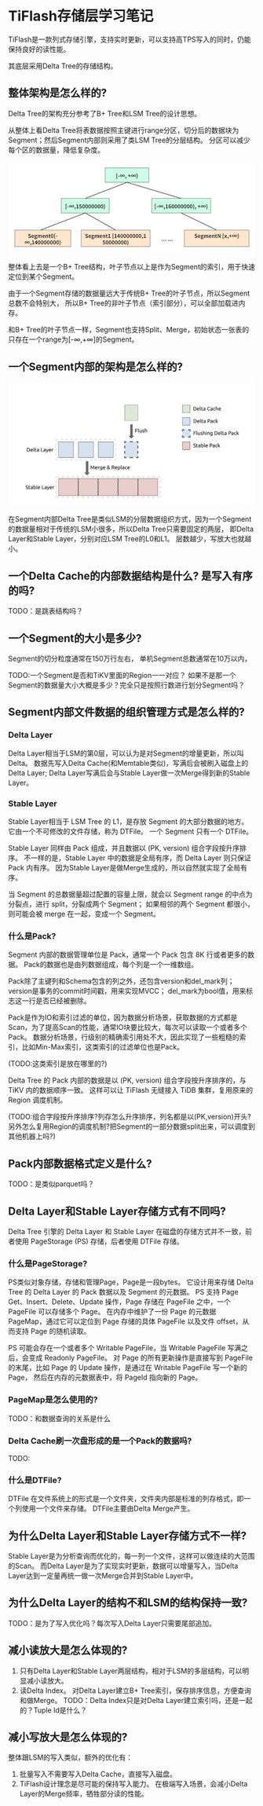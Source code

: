 # TiFlash存储层学习笔记
TiFlash是一款列式存储引擎，支持实时更新，可以支持高TPS写入的同时，仍能保持良好的读性能。

其底层采用Delta Tree的存储结构。

## 整体架构是怎么样的?
Delta Tree的架构充分参考了B+ Tree和LSM Tree的设计思想。 

从整体上看Delta Tree将表数据按照主键进行range分区，切分后的数据块为Segment；然后Segment内部则采用了类LSM Tree的分层结构。 
分区可以减少每个区的数据量，降低复杂度。

![image](delta_tree.png)

整体看上去是一个B+ Tree结构，叶子节点以上是作为Segment的索引，用于快速定位到某个Segment。

由于一个Segment存储的数据量远大于传统B+ Tree的叶子节点，所以Segment总数不会特别大，
所以B+ Tree的非叶子节点（索引部分），可以全部加载进内存。 

和B+ Tree的叶子节点一样，Segment也支持Split、Merge，初始状态一张表的只存在一个range为[-∞,+∞]的Segment。


## 一个Segment内部的架构是怎么样的?
![image](segment.png)

在Segment内部Delta Tree是类似LSM的分层数据组织方式，因为一个Segment的数据量相对于传统的LSM小很多，所以Delta Tree只需要固定的两层，
即Delta Layer和Stable Layer，分别对应LSM Tree的L0和L1。 层数越少，写放大也就越小。 

## 一个Delta Cache的内部数据结构是什么? 是写入有序的吗?
TODO：是跳表结构吗？

## 一个Segment的大小是多少?
Segment的切分粒度通常在150万行左右， 单机Segment总数通常在10万以内，

TODO:一个Segment是否和TiKV里面的Region一一对应？ 如果不是那一个Segment的数据量大小大概是多少？完全只是按照行数进行划分Segment吗？

## Segment内部文件数据的组织管理方式是怎么样的?
### Delta Layer
Delta Layer相当于LSM的第0层，可以认为是对Segment的增量更新，所以叫Delta。 
数据先写入Delta Cache(和Memtable类似)，写满后会被刷入磁盘上的Delta Layer; 
Delta Layer写满后会与Stable Layer做一次Merge得到新的Stable Layer。

### Stable Layer
Stable Layer相当于 LSM Tree 的 L1，是存放 Segment 的大部分数据的地方。 
它由一个不可修改的文件存储，称为 DTFile。 一个 Segment 只有一个 DTFile。

Stable Layer 同样由 Pack 组成，并且数据以 (PK, version) 组合字段按升序排序。
不一样的是，Stable Layer 中的数据是全局有序，而 Delta Layer 则只保证 Pack 内有序。 
因为Stable Layer是做Merge生成的，所以自然就实现了全局有序。

当 Segment 的总数据量超过配置的容量上限，就会以 Segment range 的中点为分裂点，进行 split，分裂成两个 Segment；
如果相邻的两个 Segment 都很小，则可能会被 merge 在一起，变成一个 Segment。

### 什么是Pack?
Segment 内部的数据管理单位是 Pack，通常一个 Pack 包含 8K 行或者更多的数据。 Pack的数据也是由列数据组成，每个列是一个一维数组。

Pack除了主键列和Schema包含的列之外，还包含version和del_mark列；version是事务的commit时间戳，用来实现MVCC； 
del_mark为bool值，用来标志这一行是否已经被删除。

Pack是作为IO和索引过滤的单位，因为数据分析场景，获取数据的方式都是Scan，为了提高Scan的性能，通常IO块要比较大，每次可以读取一个或者多个Pack。
数据分析场景，行级别的精确索引用处不大，因此实现了一些粗糙的索引，比如Min-Max索引，这类索引的过滤单位也是Pack。

(TODO:这类索引是放在哪里的?)

Delta Tree 的 Pack 内部的数据是以 (PK, version) 组合字段按升序排序的，与 TiKV 内的数据顺序一致。
这样可以让 TiFlash 无缝接入 TiDB 集群，复用原来的 Region 调度机制。

(TODO:组合字段按升序排序?列存怎么升序排序，列名都是以(PK,version)开头? 
另外怎么复用Region的调度机制?把Segment的一部分数据split出来，可以调度到其他机器上吗?)

## Pack内部数据格式定义是什么?
TODO：是类似parquet吗？

## Delta Layer和Stable Layer存储方式有不同吗?
Delta Tree 引擎的 Delta Layer 和 Stable Layer 在磁盘的存储方式并不一致，前者使用 PageStorage (PS) 存储，后者使用 DTFile 存储。

### 什么是PageStorage?
PS类似对象存储，存储和管理Page，Page是一段bytes。 它设计用来存储 Delta Tree 的 Delta Layer 的 Pack 数据以及 Segment 的元数据。
PS 支持 Page Get、Insert、Delete、Update 操作，Page 存储在 PageFile 之中，一个 PageFile 可以存储多个 Page。
在内存中维护了一份 Page 的元数据 PageMap，通过它可以定位到 Page 存储的具体 PageFile 以及文件 offset，从而支持 Page 的随机读取。

PS 可能会存在一个或者多个 Writable PageFile，当 Writable PageFile 写满之后，会变成 Readonly PageFile。
对 Page 的所有更新操作是直接写到 PageFile 的末尾，比如 Page 的 Update 操作，是通过在 Writable PageFile 写一个新的 Page，
然后在内存的元数据表中，将 PageId 指向新的 Page。

### PageMap是怎么使用的?
TODO：和数据查询的关系是什么

### Delta Cache刷一次盘形成的是一个Pack的数据吗?
TODO:


### 什么是DTFile?
DTFile 在文件系统上的形式是一个文件夹，文件夹内部是标准的列存格式，即一个列使用一个文件来存储。 DTFile主要由Delta Merge产生。


## 为什么Delta Layer和Stable Layer存储方式不一样?
Stable Layer是为分析查询而优化的，每一列一个文件，这样可以做连续的大范围的Scan。
而Delta Layer是为了实现实时更新，数据可以增量写入，当Delta Layer达到一定量再统一做一次Merge合并到Stable Layer中。

## 为什么Delta Layer的结构不和LSM的结构保持一致?
TODO：是为了写入优化吗？每次写入Delta Layer只需要尾部追加。

## 减小读放大是怎么体现的?
1. 只有Delta Layer和Stable Layer两层结构，相对于LSM的多层结构，可以明显减小读放大。
2. 读Delta Index。
    对Delta Layer建立B+ Tree索引，保存排序信息，方便查询和做Merge。
    TODO：Delta Index只是对Delta Layer建立索引吗，还是一起的？Tuple Id是什么？

## 减小写放大是怎么体现的?
整体跟LSM的写入类似，额外的优化有：

1. 批量写入不需要写入Delta Cache，直接写入磁盘。
2. TiFlash设计理念是尽可能的保持写入能力。 在极端写入场景，会减小Delta Layer的Merge频率，牺牲部分读的性能。
